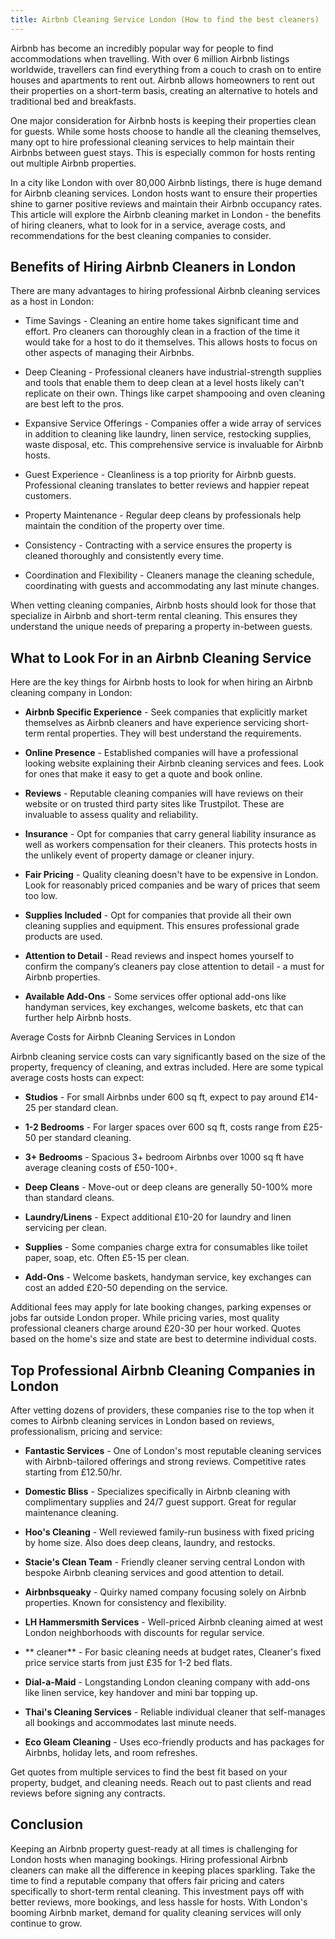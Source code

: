 ```yaml
---
title: Airbnb Cleaning Service London (How to find the best cleaners)
---
```


Airbnb has become an incredibly popular way for people to find accommodations when travelling. With over 6 million Airbnb listings worldwide, travellers can find everything from a couch to crash on to entire houses and apartments to rent out. Airbnb allows homeowners to rent out their properties on a short-term basis, creating an alternative to hotels and traditional bed and breakfasts. 

One major consideration for Airbnb hosts is keeping their properties clean for guests. While some hosts choose to handle all the cleaning themselves, many opt to hire professional cleaning services to help maintain their Airbnbs between guest stays. This is especially common for hosts renting out multiple Airbnb properties. 

In a city like London with over 80,000 Airbnb listings, there is huge demand for Airbnb cleaning services. London hosts want to ensure their properties shine to garner positive reviews and maintain their Airbnb occupancy rates. This article will explore the Airbnb cleaning market in London - the benefits of hiring cleaners, what to look for in a service, average costs, and recommendations for the best cleaning companies to consider.

## Benefits of Hiring Airbnb Cleaners in London

There are many advantages to hiring professional Airbnb cleaning services as a host in London:

- Time Savings - Cleaning an entire home takes significant time and effort. Pro cleaners can thoroughly clean in a fraction of the time it would take for a host to do it themselves. This allows hosts to focus on other aspects of managing their Airbnbs.

- Deep Cleaning - Professional cleaners have industrial-strength supplies and tools that enable them to deep clean at a level hosts likely can't replicate on their own. Things like carpet shampooing and oven cleaning are best left to the pros. 

- Expansive Service Offerings - Companies offer a wide array of services in addition to cleaning like laundry, linen service, restocking supplies, waste disposal, etc. This comprehensive service is invaluable for Airbnb hosts.

- Guest Experience - Cleanliness is a top priority for Airbnb guests. Professional cleaning translates to better reviews and happier repeat customers.

- Property Maintenance - Regular deep cleans by professionals help maintain the condition of the property over time.

- Consistency - Contracting with a service ensures the property is cleaned thoroughly and consistently every time.

- Coordination and Flexibility - Cleaners manage the cleaning schedule, coordinating with guests and accommodating any last minute changes.

When vetting cleaning companies, Airbnb hosts should look for those that specialize in Airbnb and short-term rental cleaning. This ensures they understand the unique needs of preparing a property in-between guests.

## What to Look For in an Airbnb Cleaning Service

Here are the key things for Airbnb hosts to look for when hiring an Airbnb cleaning company in London:

- **Airbnb Specific Experience** - Seek companies that explicitly market themselves as Airbnb cleaners and have experience servicing short-term rental properties. They will best understand the requirements.

- **Online Presence** - Established companies will have a professional looking website explaining their Airbnb cleaning services and fees. Look for ones that make it easy to get a quote and book online. 

- **Reviews** - Reputable cleaning companies will have reviews on their website or on trusted third party sites like Trustpilot. These are invaluable to assess quality and reliability.  

- **Insurance** - Opt for companies that carry general liability insurance as well as workers compensation for their cleaners. This protects hosts in the unlikely event of property damage or cleaner injury.

- **Fair Pricing** - Quality cleaning doesn't have to be expensive in London. Look for reasonably priced companies and be wary of prices that seem too low.

- **Supplies Included** - Opt for companies that provide all their own cleaning supplies and equipment. This ensures professional grade products are used. 

- **Attention to Detail** - Read reviews and inspect homes yourself to confirm the company’s cleaners pay close attention to detail - a must for Airbnb properties.

- **Available Add-Ons** - Some services offer optional add-ons like handyman services, key exchanges, welcome baskets, etc that can further help Airbnb hosts. 

Average Costs for Airbnb Cleaning Services in London

Airbnb cleaning service costs can vary significantly based on the size of the property, frequency of cleaning, and extras included. Here are some typical average costs hosts can expect:

- **Studios** - For small Airbnbs under 600 sq ft, expect to pay around £14-25 per standard clean.

- **1-2 Bedrooms** - For larger spaces over 600 sq ft, costs range from £25-50 per standard cleaning.

- **3+ Bedrooms** - Spacious 3+ bedroom Airbnbs over 1000 sq ft have average cleaning costs of £50-100+.

- **Deep Cleans** - Move-out or deep cleans are generally 50-100% more than standard cleans.

- **Laundry/Linens** - Expect additional £10-20 for laundry and linen servicing per clean.

- **Supplies** - Some companies charge extra for consumables like toilet paper, soap, etc. Often £5-15 per clean.

- **Add-Ons** - Welcome baskets, handyman service, key exchanges can cost an added £20-50 depending on the service.

Additional fees may apply for late booking changes, parking expenses or jobs far outside London proper. While pricing varies, most quality professional cleaners charge around £20-30 per hour worked. Quotes based on the home's size and state are best to determine individual costs.

## Top Professional Airbnb Cleaning Companies in London

After vetting dozens of providers, these companies rise to the top when it comes to Airbnb cleaning services in London based on reviews, professionalism, pricing and service:

- **Fantastic Services** - One of London's most reputable cleaning services with Airbnb-tailored offerings and strong reviews. Competitive rates starting from £12.50/hr.

- **Domestic Bliss** - Specializes specifically in Airbnb cleaning with complimentary supplies and 24/7 guest support. Great for regular maintenance cleaning.

- **Hoo's Cleaning** - Well reviewed family-run business with fixed pricing by home size. Also does deep cleans, laundry, and restocks.

- **Stacie's Clean Team** - Friendly cleaner serving central London with bespoke Airbnb cleaning services and good attention to detail.

- **Airbnbsqueaky** - Quirky named company focusing solely on Airbnb properties. Known for consistency and flexibility.

- **LH Hammersmith Services** - Well-priced Airbnb cleaning aimed at west London neighborhoods with discounts for regular service. 

- ** cleaner** - For basic cleaning needs at budget rates, Cleaner's fixed price service starts from just £35 for 1-2 bed flats.

- **Dial-a-Maid** - Longstanding London cleaning company with add-ons like linen service, key handover and mini bar topping up.

- **Thai's Cleaning Services** - Reliable individual cleaner that self-manages all bookings and accommodates last minute needs.

- **Eco Gleam Cleaning** - Uses eco-friendly products and has packages for Airbnbs, holiday lets, and room refreshes.

Get quotes from multiple services to find the best fit based on your property, budget, and cleaning needs. Reach out to past clients and read reviews before signing any contracts.

## Conclusion

Keeping an Airbnb property guest-ready at all times is challenging for London hosts when managing bookings. Hiring professional Airbnb cleaners can make all the difference in keeping places sparkling. Take the time to find a reputable company that offers fair pricing and caters specifically to short-term rental cleaning. This investment pays off with better reviews, more bookings, and less hassle for hosts. With London's booming Airbnb market, demand for quality cleaning services will only continue to grow.